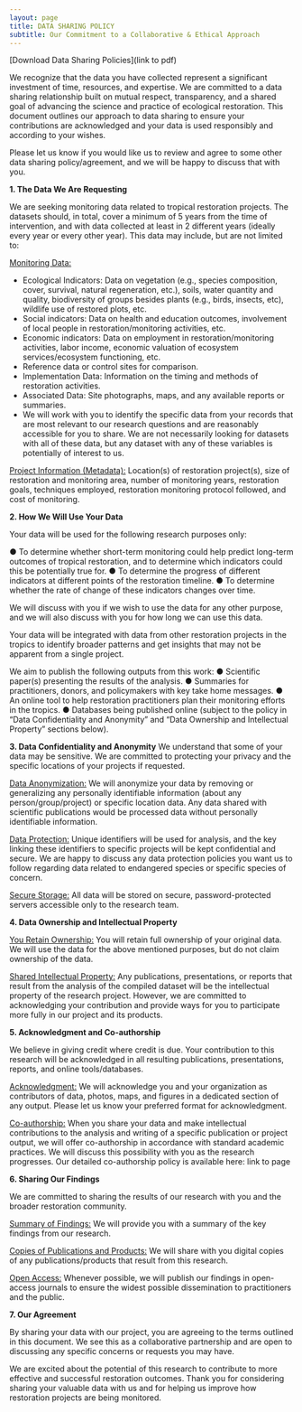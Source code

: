 ```yaml
---
layout: page
title: DATA SHARING POLICY
subtitle: Our Commitment to a Collaborative & Ethical Approach
---
```


[Download Data Sharing Policies](link to pdf)

We recognize that the data you have collected represent a significant investment of time, resources, and expertise. We are committed to a data sharing relationship built on mutual respect, transparency, and a shared goal of advancing the science and practice of ecological restoration. This document outlines our approach to data sharing to ensure your contributions are acknowledged and your data is used responsibly and according to your wishes.

Please let us know if you would like us to review and agree to some other data sharing policy/agreement, and we will be happy to discuss that with you.

**1. The Data We Are Requesting**

We are seeking monitoring data related to tropical restoration projects. The datasets should, in total, cover a minimum of 5 years from the time of intervention, and with data collected at least in 2 different years (ideally every year or every other year). This data may include, but are not limited to:

<u>Monitoring Data:</u>
+ Ecological Indicators: Data on vegetation (e.g., species composition, cover, survival, natural regeneration, etc.), soils, water quantity and quality, biodiversity of groups besides plants (e.g., birds, insects, etc), wildlife use of restored plots, etc.
+ Social indicators: Data on health and education outcomes, involvement of local people in restoration/monitoring activities, etc.
+ Economic indicators: Data on employment in restoration/monitoring activities, labor income, economic valuation of ecosystem services/ecosystem functioning, etc.
+ Reference data or control sites for comparison.
+ Implementation Data: Information on the timing and methods of restoration activities.
+ Associated Data: Site photographs, maps, and any available reports or summaries.
+ We will work with you to identify the specific data from your records that are most relevant to our research questions and are reasonably accessible for you to share. We are not necessarily looking for datasets with all of these data, but any dataset with any of these variables is potentially of interest to us.

<u>Project Information (Metadata):</u> Location(s) of restoration project(s), size of restoration and monitoring area, number of monitoring years, restoration goals, techniques employed, restoration monitoring protocol followed, and cost of monitoring.

**2. How We Will Use Your Data**

Your data will be used for the following research purposes only:

●	To determine whether short-term monitoring could help predict long-term outcomes of tropical restoration, and to determine which indicators could this be potentially true for.
●	To determine the progress of different indicators at different points of the restoration timeline.
●	To determine whether the rate of change of these indicators changes over time.

We will discuss with you if we wish to use the data for any other purpose, and we will also discuss with you for how long we can use this data.

Your data will be integrated with data from other restoration projects in the tropics to identify broader patterns and get insights that may not be apparent from a single project.

We aim to publish the following outputs from this work: 
●	Scientific paper(s) presenting the results of the analysis.
●	Summaries for practitioners, donors, and policymakers with key take home messages.
●	An online tool to help restoration practitioners plan their monitoring efforts in the tropics.
●	Databases being published online (subject to the policy in “Data Confidentiality and Anonymity” and “Data Ownership and Intellectual Property” sections below).

**3. Data Confidentiality and Anonymity**
We understand that some of your data may be sensitive. We are committed to protecting your privacy and the specific locations of your projects if requested.

<u>Data Anonymization:</u> We will anonymize your data by removing or generalizing any personally identifiable information (about any person/group/project) or specific location data. Any data shared with scientific publications would be processed data without personally identifiable information. 

<u>Data Protection:</u> Unique identifiers will be used for analysis, and the key linking these identifiers to specific projects will be kept confidential and secure. We are happy to discuss any data protection policies you want us to follow regarding data related to endangered species or specific species of concern.

<u>Secure Storage:</u> All data will be stored on secure, password-protected servers accessible only to the research team.

**4. Data Ownership and Intellectual Property**

<u>You Retain Ownership:</u> You will retain full ownership of your original data. We will use the data for the above mentioned purposes, but do not claim ownership of the data.

<u>Shared Intellectual Property:</u> Any publications, presentations, or reports that result from the analysis of the compiled dataset will be the intellectual property of the research project. However, we are committed to acknowledging your contribution and provide ways for you to participate more fully in our project and its products.

**5. Acknowledgment and Co-authorship**

We believe in giving credit where credit is due. Your contribution to this research will be acknowledged in all resulting publications, presentations, reports, and online tools/databases.

<u>Acknowledgment:</u> We will acknowledge you and your organization as contributors of data, photos, maps, and figures in a dedicated section of any output. Please let us know your preferred format for acknowledgment.

<u>Co-authorship:</u> When you share your data and make intellectual contributions to the analysis and writing of a specific publication or project output, we will offer co-authorship in accordance with standard academic practices. We will discuss this possibility with you as the research progresses. Our detailed co-authorship policy is available here: <insert link> link to page

**6. Sharing Our Findings**

We are committed to sharing the results of our research with you and the broader restoration community.

<u>Summary of Findings:</u> We will provide you with a summary of the key findings from our research.

<u>Copies of Publications and Products:</u> We will share with you digital copies of any publications/products that result from this research.

<u>Open Access:</u> Whenever possible, we will publish our findings in open-access journals to ensure the widest possible dissemination to practitioners and the public.

**7. Our Agreement**

By sharing your data with our project, you are agreeing to the terms outlined in this document. We see this as a collaborative partnership and are open to discussing any specific concerns or requests you may have.

We are excited about the potential of this research to contribute to more effective and successful restoration outcomes. Thank you for considering sharing your valuable data with us and for helping us improve how restoration projects are being monitored.



